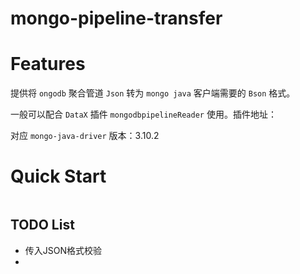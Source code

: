 # mongo-pipeline-transfer

# Features
提供将 `ongodb` 聚合管道 `Json` 转为 `mongo java` 客户端需要的 `Bson` 格式。

一般可以配合 `DataX` 插件 `mongodbpipelineReader` 使用。插件地址：

对应 `mongo-java-driver` 版本：3.10.2

# Quick Start
```

```

## TODO List
- 传入JSON格式校验
- 